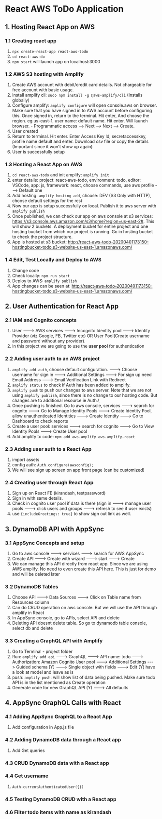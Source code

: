 # React AWS ToDo Application

## 1. Hosting React App on AWS
### 1.1 Creating react app
1. `npx create-react-app react-aws-todo`
2. `cd react-aws-do`
3. `npm start` will launch app on localhost:3000

### 1.2 AWS S3 hosting with Amplify
1. Create AWS account with debit/credit card details. Not chargeable for free account with basic usage.
2. Install amplify cli: `sudo npm install -g @aws-amplify/cli` (Installs globally)
3. Configure amplify: `amplify configure` will open console.aws on browser. Make sure that you have signed in to AWS account before configuring this. Once signed in, return to the terminal. Hit enter, And choose the region. eg us-east-1, user name: default name. Hit enter. Will launch browser. - Programmatic access --> Next --> Next --> Create. 
4. User created
5. Return to terminal. Hit enter. Enter Access Key Id, secretaccesskey, profile name default and enter. Download csv file or copy the details (Important since it won't show up again)
6. User is successfully setup

### 1.3 Hosting a React App on AWS
1. `cd react-aws-todo` and init amplify: `amplify init`
2. enter details: project: react-aws-todo, environment: todo, editor: VSCode, app: js, framework: react, choose commands, use aws profile ---> Default one
3. Add hosting: `amplify hosting add`, choose: DEV (S3 Only with HTTP), choose default settings for the rest
4. Now our app is setup successfully on local. Publish it to aws server with `amplify publish`
5. Once published, we can check our app on aws console at s3 services: https://s3.console.aws.amazon.com/s3/home?region=us-east-2#. This will show 2 buckets. A deployment bucket for entire project and one hosting bucket from which our project is running. Go in hosting bucket to check the project structure.
6. App is hosted at s3 bucket: http://react-aws-todo-20200401173150-hostingbucket-todo.s3-website-us-east-1.amazonaws.com/

### 1.4 Edit, Test Locally and Deploy to AWS
1. Change code
2. Check locally: `npm run start`
3. Deploy to AWS: `amplify publish`
4. App changes can be seen at: http://react-aws-todo-20200401173150-hostingbucket-todo.s3-website-us-east-1.amazonaws.com/

## 2. User Authentication for React App
### 2.1 IAM and Cognito concepts
1. User ---> AWS services ---> Incognito Identity pool ---> Identity Provider (viz Google, FB, Twitter etc) OR User Pool(Create username and password without any provider).
2. In this project we are going to use the **user pool** for authentication

### 2.2 Adding user auth to an AWS project
1. `amplify add auth`, choose default configuration. ---> Choose username for sign in ---> Additional Settings ---> For sign up need Email Address ---> Email Verification Link with Redirect
2. `amplify status` to check if Auth has been added to amplify.
3. `amplify push` to push our changes to aws server. Note that we are not using `amplify publish`, since there is no change to our hosting code. But changes are to additional resource ie Auth.\
4. Once pushing is finished. Go to aws console, services ---> search for cognito ---> Go to Manage Identity Pools ---> Create Identity Pool, allow unauthenticated Identities ---> Create Identity ---> Go to Dashboard to check reports
5. Create a user pool: services ---> search for cognito ---> Go to View Identity Pools ---> Create User pool
6. Add amplify to code: `npm add aws-amplify aws-amplify-react`

### 2.3 Adding user auth to a React App
1. import assets
2. config auth: `Auth.configure(awsconfig);`
3. We will see sign up screen on app front page (can be customized)

### 2.4 Creating user through React App
1. Sign up on React FE (kirandash, testpassword)
2. Sign in with same details.
3. Check in cognito user pool if data is there (sign in ---> manage user pools ---> click users and groups ---> refresh to see if user exists)
4. use `{includeGreetings: true}` to show sign out link as well.

## 3. DynamoDB API with AppSync
### 3.1 AppSync Concepts and setup
1. Go to aws console ---> services ---> search for AWS AppSync
2. Create API ---> Create with wizard ---> start ---> Create
3. We can manage this API directly from react app. Since we are using AWS amplify. No need to even create this API here. This is just for demo and will be deleted later

### 3.2 DynamoDB Tables
1. Choose API ---> Data Sources ---> Click on Table name from Resources column
2. Can do CRUD operation on aws console. But we will use the API through amplify in React
3. In AppSync console, go to APIs, select API and delete
4. Deleting API doesnt delete table. So go to dynamodb table console, select db and delete

### 3.3 Creating a GraphQL API with Amplify
1. Go to Terminal - project folder
2. Run: `amplify add api` ---> GraphQL ---> API name: todo ---> Authorization: Amazon Cognito User pool ---> Additional Settings ---> Guided schema (Y) ---> Single object with fields ---> Edit (Y) have a look at model and leave as is
3. push: `amplify push`: will show list of data being pushed. Make sure todo API is in the list mentioned as Create operation
4. Generate code for new GraphQL API (Y) ---> All defaults

## 4. AppSync GraphQL Calls with React
### 4.1 Adding AppSync GraphQL to a React App
1. Add configuration in App.js file

### 4.2 Adding DynamoDB data through a React app
1. Add Get queries

### 4.3 CRUD DynamoDB data with a React app

### 4.4 Get username
1. `Auth.currentAuthenticatedUser({})`

### 4.5 Testing DynamoDB CRUD with a React app

### 4.6 Filter todo items with name as kirandash